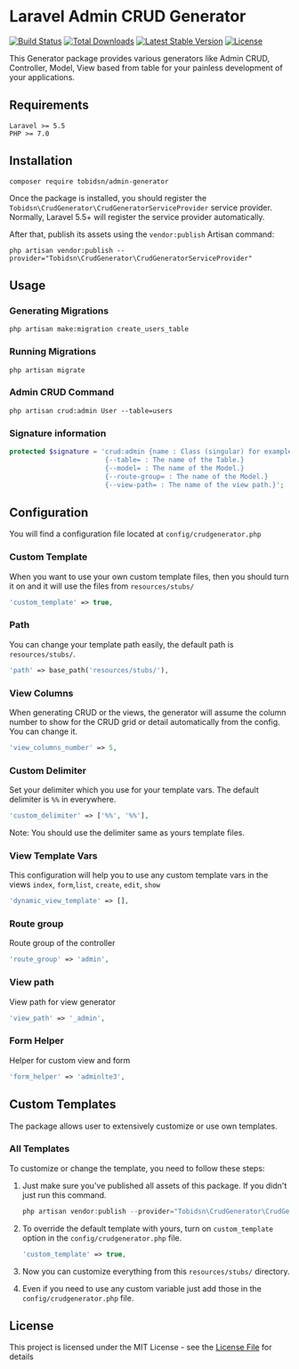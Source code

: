 # Laravel Admin CRUD Generator

[![Build Status](https://travis-ci.org/tobidsn/admin-generator.svg)](https://travis-ci.org/tobidsn/admin-generator.svg)
[![Total Downloads](https://poser.pugx.org/tobidsn/admin-generator/d/total.svg)](https://packagist.org/packages/tobidsn/admin-generator)
[![Latest Stable Version](https://poser.pugx.org/tobidsn/admin-generator/v/stable.svg)](https://packagist.org/packages/tobidsn/admin-generator)
[![License](https://poser.pugx.org/tobidsn/admin-generator/license.svg)](https://packagist.org/packages/tobidsn/admin-generator)

This Generator package provides various generators like Admin CRUD, Controller, Model, View based from table for your painless development of your applications.

## Requirements
    Laravel >= 5.5
    PHP >= 7.0

## Installation
```
composer require tobidsn/admin-generator
```

Once the package is installed, you should register the `Tobidsn\CrudGenerator\CrudGeneratorServiceProvider` service provider. Normally, Laravel 5.5+ will register the service provider automatically.

After that, publish its assets using the `vendor:publish` Artisan command:
```
php artisan vendor:publish --provider="Tobidsn\CrudGenerator\CrudGeneratorServiceProvider"
```

## Usage

### Generating Migrations

```
php artisan make:migration create_users_table
```

### Running Migrations

```
php artisan migrate
```

### Admin CRUD Command

```
php artisan crud:admin User --table=users
```


### Signature information

```php
protected $signature = 'crud:admin {name : Class (singular) for example User}
                        {--table= : The name of the Table.}
                        {--model= : The name of the Model.}
                        {--route-group= : The name of the Model.}
                        {--view-path= : The name of the view path.}';
```

## Configuration

You will find a configuration file located at `config/crudgenerator.php`

### Custom Template

When you want to use your own custom template files, then you should turn it on and it will use the files from `resources/stubs/`

```php
'custom_template' => true,
```

### Path

You can change your template path easily, the default path is `resources/stubs/`.

```php
'path' => base_path('resources/stubs/'),
```

### View Columns

When generating CRUD or the views, the generator will assume the column number to show for the CRUD grid or detail automatically from the config. You can change it.

```php
'view_columns_number' => 5,
```

### Custom Delimiter

Set your delimiter which you use for your template vars. The default delimiter is `%%` in everywhere.

```php
'custom_delimiter' => ['%%', '%%'],
```
Note: You should use the delimiter same as yours template files.

### View Template Vars

This configuration will help you to use any custom template vars in the views `index`, `form`,`list`, `create`, `edit`, `show`

```php
'dynamic_view_template' => [],
```

### Route group

Route group of the controller

```php
'route_group' => 'admin',
```

### View path

View path for view generator

```php
'view_path' => '_admin',
```

### Form Helper

Helper for custom view and form  

```php
'form_helper' => 'adminlte3',
```

## Custom Templates

The package allows user to extensively customize or use own templates.

### All Templates

To customize or change the template, you need to follow these steps:

1. Just make sure you've published all assets of this package. If you didn't just run this command.
    ```php
    php artisan vendor:publish --provider="Tobidsn\CrudGenerator\CrudGeneratorServiceProvider"
    ```
2. To override the default template with yours, turn on `custom_template` option in the `config/crudgenerator.php` file.

    ```php
    'custom_template' => true,
    ```

3. Now you can customize everything from this `resources/stubs/` directory.

4. Even if you need to use any custom variable just add those in the `config/crudgenerator.php` file.


## License

This project is licensed under the MIT License - see the [License File](LICENSE) for details
